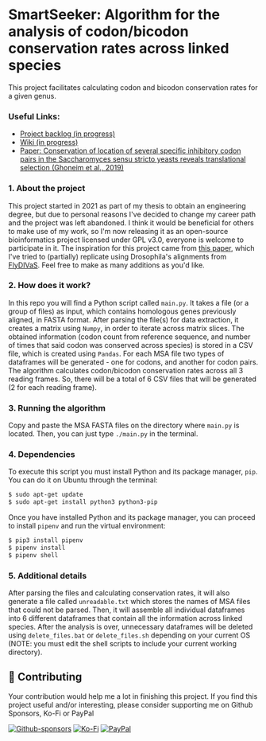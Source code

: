 # SmartSeeker: Algorithm for the analysis of codon/bicodon conservation rates across linked species

This project facilitates calculating codon and bicodon conservation rates for a given genus.

### Useful Links:
* [Project backlog (in progress)](https://github.com/fx-biocoder/codon-conservation-rate/projects)
* [Wiki (in progress)](https://github.com/fx-biocoder/codon-conservation-rate/wiki)
* [Paper: Conservation of location of several specific inhibitory codon pairs in the Saccharomyces sensu stricto yeasts reveals translational selection (Ghoneim et al., 2019)](https://www.ncbi.nlm.nih.gov/pmc/articles/PMC6379720/)

### 1. About the project

This project started in 2021 as part of my thesis to obtain an engineering degree, but due to personal reasons I've decided to change my career path and the project was left abandoned. I think it would be beneficial for others to make use of my work, so I'm now releasing it as an open-source bioinformatics project licensed under GPL v3.0, everyone is welcome to participate in it. The inspiration for this project came from [this paper](https://www.ncbi.nlm.nih.gov/pmc/articles/PMC6379720/), which I've tried to (partially) replicate using Drosophila's alignments from [FlyDIVaS](https://flydivas.info). Feel free to make as many additions as you'd like.

### 2. How does it work?

In this repo you will find a Python script called `main.py`. It takes a file (or a group of files) as input, which contains homologous genes previously aligned, in FASTA format. After parsing the file(s) for data extraction, it creates a matrix using `Numpy`, in order to iterate across matrix slices. The obtained information (codon count from reference sequence, and number of times that said codon was conserved across species) is stored in a CSV file, which is created using `Pandas`. For each MSA file two types of dataframes will be generated - one for codons, and another for codon pairs. The algorithm calculates codon/bicodon conservation rates across all 3 reading frames. So, there will be a total of 6 CSV files that will be generated (2 for each reading frame). 

### 3. Running the algorithm

Copy and paste the MSA FASTA files on the directory where `main.py` is located. Then, you can just type `./main.py` in the terminal.

### 4. Dependencies

To execute this script you must install Python and its package manager, `pip`. You can do it on Ubuntu through the terminal:
```bash
$ sudo apt-get update
$ sudo apt-get install python3 python3-pip
```
Once you have installed Python and its package manager, you can proceed to install `pipenv` and run the virtual environment:
```bash
$ pip3 install pipenv
$ pipenv install
$ pipenv shell
```

### 5. Additional details
After parsing the files and calculating conservation rates, it will also generate a file called `unreadable.txt` which stores the names of MSA files that could not be parsed. Then, it will assemble all individual dataframes into 6 different dataframes that contain all the information across linked species. After the analysis is over, unnecessary dataframes will be deleted using `delete_files.bat` or `delete_files.sh` depending on your current OS (NOTE: you must edit the shell scripts to include your current working directory).

## 💙 Contributing

Your contribution would help me a lot in finishing this project. If you find this project useful and/or interesting, please consider supporting me on Github Sponsors, Ko-Fi or PayPal

[![Github-sponsors](https://img.shields.io/badge/sponsor-30363D?style=for-the-badge&logo=GitHub-Sponsors&logoColor=#EA4AAA)](https://github.com/sponsors/fx-biocoder) [![Ko-Fi](https://img.shields.io/badge/Ko--fi-F16061?style=for-the-badge&logo=ko-fi&logoColor=white)](https://ko-fi.com/biocoder) [![PayPal](https://img.shields.io/badge/PayPal-00457C?style=for-the-badge&logo=paypal&logoColor=white)](https://paypal.me/facumartinez680)
